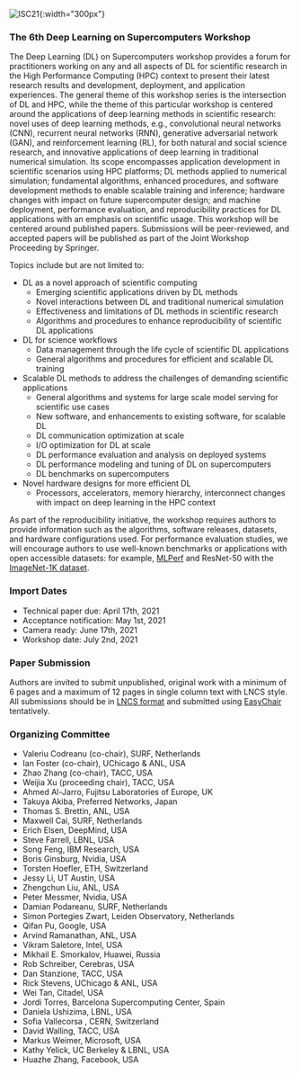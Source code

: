 ![ISC21](https://www.isc-hpc.com/files/isc_events/theme/images/content/kacheln_2021/header/ISC2021_Kachel-digital-dates_201130.png){:width="300px"}

### The 6th Deep Learning on Supercomputers Workshop

The Deep Learning (DL) on Supercomputers workshop provides a forum for practitioners working on any and all
aspects of DL for scientific research in the High Performance Computing (HPC) context to present their latest research
results and development, deployment, and application experiences. The general theme of this workshop series is the
intersection of DL and HPC, while the theme of this particular workshop is centered around the applications of deep
learning methods in scientific research: novel uses of deep learning methods, e.g., convolutional neural networks
(CNN), recurrent neural networks (RNN), generative adversarial network (GAN), and reinforcement learning (RL),
for both natural and social science research, and innovative applications of deep learning in traditional numerical
simulation. Its scope encompasses application development in scientific scenarios using HPC platforms; DL methods
applied to numerical simulation; fundamental algorithms, enhanced procedures, and software development methods
to enable scalable training and inference; hardware changes with impact on future supercomputer design; and machine
deployment, performance evaluation, and reproducibility practices for DL applications with an emphasis on scientific
usage. This workshop will be centered around published papers. Submissions will be peer-reviewed, and accepted
papers will be published as part of the Joint Workshop Proceeding by Springer.

Topics include but are not limited to:
* DL as a novel approach of scientific computing
	- Emerging scientific applications driven by DL methods
	- Novel interactions between DL and traditional numerical simulation
	- Effectiveness and limitations of DL methods in scientific research
	- Algorithms and procedures to enhance reproducibility of scientific DL applications
* DL for science workflows
	- Data management through the life cycle of scientific DL applications
	- General algorithms and procedures for efficient and scalable DL training
* Scalable DL methods to address the challenges of demanding scientific applications
	- General algorithms and systems for large scale model serving for scientific use cases
	- New software, and enhancements to existing software, for scalable DL
	- DL communication optimization at scale
	- I/O optimization for DL at scale
	- DL performance evaluation and analysis on deployed systems
	- DL performance modeling and tuning of DL on supercomputers
	- DL benchmarks on supercomputers
* Novel hardware designs for more efficient DL
	- Processors, accelerators, memory hierarchy, interconnect changes with impact on deep learning in the HPC context

As part of the reproducibility initiative, the workshop requires authors to provide information such as the algorithms, software releases, datasets, and hardware configurations used. For performance evaluation studies, we will encourage authors to use well-known benchmarks or applications with open accessible datasets: for example, [MLPerf](https://github.com/mlperf/training) and ResNet-50 with the [ImageNet-1K dataset](http://www.image-net.org/archive/stanford/fall11_whole.tar).

<!--- You can use the [editor on GitHub](https://github.com/DLonSC/DLonSC.github.io/edit/master/README.md) to maintain and preview the content for your website in Markdown files. -->

<!--- Whenever you commit to this repository, GitHub Pages will run [Jekyll](https://jekyllrb.com/) to rebuild the pages in your site, from the content in your Markdown files. -->



### Import Dates

- Technical paper due: April 17th, 2021 
- Acceptance notification: May 1st, 2021
- Camera ready: June 17th, 2021
- Workshop date: July 2nd, 2021


### Paper Submission

Authors are invited to submit unpublished, original work with a minimum of 6 pages and a maximum of 12 pages in single column text with LNCS style.  All submissions should be in [LNCS format](http://www.springer.com/de/it-informatik/lncs/conference-proceedings-guidelines) and submitted using [EasyChair](https://easychair.org/conferences/?conf=dlonsc2021) tentatively.


### Organizing Committee
- Valeriu Codreanu (co-chair), SURF, Netherlands
- Ian Foster (co-chair), UChicago & ANL, USA
- Zhao Zhang (co-chair), TACC, USA
- Weijia Xu (proceeding chair), TACC, USA
- Ahmed Al-Jarro, Fujitsu Laboratories of Europe, UK
- Takuya Akiba, Preferred Networks, Japan
- Thomas S. Brettin, ANL, USA
- Maxwell Cai, SURF, Netherlands
- Erich Elsen, DeepMind, USA
- Steve Farrell, LBNL, USA
- Song Feng, IBM Research, USA
- Boris Ginsburg, Nvidia, USA
- Torsten Hoefler, ETH, Switzerland
- Jessy Li, UT Austin, USA
- Zhengchun Liu, ANL, USA
- Peter Messmer, Nvidia, USA
- Damian Podareanu, SURF, Netherlands
- Simon Portegies Zwart, Leiden Observatory, Netherlands 
- Qifan Pu, Google, USA
- Arvind Ramanathan, ANL, USA
- Vikram Saletore, Intel, USA
- Mikhail E. Smorkalov, Huawei, Russia
- Rob Schreiber, Cerebras, USA
- Dan Stanzione, TACC, USA
- Rick Stevens, UChicago & ANL, USA
- Wei Tan, Citadel, USA
- Jordi Torres, Barcelona Supercomputing Center, Spain
- Daniela Ushizima, LBNL, USA
- Sofia Vallecorsa , CERN, Switzerland
- David Walling, TACC, USA
- Markus Weimer, Microsoft, USA
- Kathy Yelick, UC Berkeley & LBNL, USA
- Huazhe Zhang, Facebook, USA


